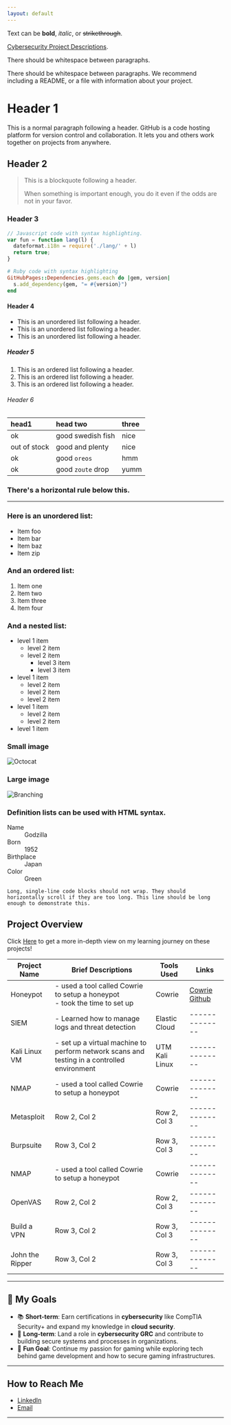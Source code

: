 ```yaml
---
layout: default
---
```


Text can be **bold**, _italic_, or ~~strikethrough~~.

[Cybersecurity Project Descriptions](https://torch-glitter-ad2.notion.site/Cybersecurity-Projects-157c93d8516f43329b7263d16cab6b92?pvs=4).

There should be whitespace between paragraphs.

There should be whitespace between paragraphs. We recommend including a README, or a file with information about your project.

# Header 1

This is a normal paragraph following a header. GitHub is a code hosting platform for version control and collaboration. It lets you and others work together on projects from anywhere.

## Header 2

> This is a blockquote following a header.
>
> When something is important enough, you do it even if the odds are not in your favor.

### Header 3

```js
// Javascript code with syntax highlighting.
var fun = function lang(l) {
  dateformat.i18n = require('./lang/' + l)
  return true;
}
```

```ruby
# Ruby code with syntax highlighting
GitHubPages::Dependencies.gems.each do |gem, version|
  s.add_dependency(gem, "= #{version}")
end
```

#### Header 4

*   This is an unordered list following a header.
*   This is an unordered list following a header.
*   This is an unordered list following a header.

##### Header 5

1.  This is an ordered list following a header.
2.  This is an ordered list following a header.
3.  This is an ordered list following a header.

###### Header 6

| head1        | head two          | three |
|:-------------|:------------------|:------|
| ok           | good swedish fish | nice  |
| out of stock | good and plenty   | nice  |
| ok           | good `oreos`      | hmm   |
| ok           | good `zoute` drop | yumm  |

### There's a horizontal rule below this.

* * *

### Here is an unordered list:

*   Item foo
*   Item bar
*   Item baz
*   Item zip

### And an ordered list:

1.  Item one
1.  Item two
1.  Item three
1.  Item four

### And a nested list:

- level 1 item
  - level 2 item
  - level 2 item
    - level 3 item
    - level 3 item
- level 1 item
  - level 2 item
  - level 2 item
  - level 2 item
- level 1 item
  - level 2 item
  - level 2 item
- level 1 item

### Small image

![Octocat](https://github.githubassets.com/images/icons/emoji/octocat.png)

### Large image

![Branching](https://guides.github.com/activities/hello-world/branching.png)


### Definition lists can be used with HTML syntax.

<dl>
<dt>Name</dt>
<dd>Godzilla</dd>
<dt>Born</dt>
<dd>1952</dd>
<dt>Birthplace</dt>
<dd>Japan</dd>
<dt>Color</dt>
<dd>Green</dd>
</dl>

```
Long, single-line code blocks should not wrap. They should horizontally scroll if they are too long. This line should be long enough to demonstrate this.
```

## Project Overview
Click [Here]((https://torch-glitter-ad2.notion.site/Cybersecurity-Projects-157c93d8516f43329b7263d16cab6b92?pvs=4){:target="_blank"}) to get a more in-depth view on my learning journey on these projects!

| **Project Name** | **Brief Descriptions** | **Tools Used** | **Links** |
|--------------|--------------|--------------|--------------|
| Honeypot | - used a tool called Cowrie to setup a honeypot <br> - took the time to set up| Cowrie |[Cowrie Github](https://cowrie.readthedocs.io/en/latest/index.html)|
| SIEM | - Learned how to manage logs and threat detection | Elastic Cloud |--------------|
| Kali Linux VM | - set up a virtual machine to perform network scans and testing in a controlled environment | UTM <br> Kali Linux |--------------|
| NMAP | - used a tool called Cowrie to setup a honeypot| Cowrie |--------------|
| Metasploit | Row 2, Col 2 | Row 2, Col 3 |--------------|
| Burpsuite | Row 3, Col 2 | Row 3, Col 3 |--------------|
| NMAP | - used a tool called Cowrie to setup a honeypot| Cowrie |--------------|
| OpenVAS | Row 2, Col 2 | Row 2, Col 3 |--------------|
| Build a VPN | Row 3, Col 2 | Row 3, Col 3 |--------------|
| John the Ripper| Row 3, Col 2 | Row 3, Col 3 |--------------|

---

## 🚀 My Goals
- 📚 **Short-term**: Earn certifications in **cybersecurity** like CompTIA Security+ and expand my knowledge in **cloud security**.
- 💼 **Long-term**: Land a role in **cybersecurity GRC** and contribute to building secure systems and processes in organizations.
- 👾 **Fun Goal**: Continue my passion for gaming while exploring tech behind game development and how to secure gaming infrastructures.

---

## How to Reach Me
- [LinkedIn](https://www.linkedin.com/in/kingbojan) 
- [Email](kingbojbusiness@gmail.com)

---

